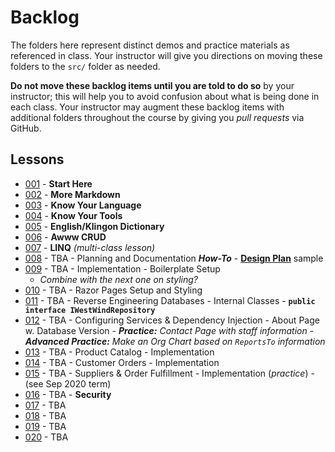 # Backlog

The folders here represent distinct demos and practice materials as referenced in class. Your instructor will give you directions on moving these folders to the `src/` folder as needed.

**Do not move these backlog items until you are told to do so** by your instructor; this will help you to avoid confusion about what is being done in each class. Your instructor may augment these backlog items with additional folders throughout the course by giving you *pull requests* via GitHub.

## Lessons

- [001](./001-StartHere/ReadMe.md) - **Start Here**
- [002](./002/ReadMe.md) - **More Markdown**
- [003](./003/ReadMe.md) - **Know Your Language**
- [004](./004/ReadMe.md) - **Know Your Tools**
- [005](./005/ReadMe.md) - **English/Klingon Dictionary**
- [006](./006/ReadMe.md) - **Awww CRUD**
- [007](./007/ReadMe.md) - **LINQ** *(multi-class lesson)*
- [008](./008/ReadMe.md) - TBA - Planning and Documentation ***How-To*** - [**Design Plan**](https://dmit-2018.github.io/demos/Northwind/CustomerOrders/Design.html#selecting-a-customer) sample
- [009](./009/ReadMe.md) - TBA - Implementation - Boilerplate Setup
  - *Combine with the next one on styling?*
- [010](./010/ReadMe.md) - TBA - Razor Pages Setup and Styling
- [011](./011/ReadMe.md) - TBA - Reverse Engineering Databases - Internal Classes - **`public interface IWestWindRepository`**
- [012](./012/ReadMe.md) - TBA - Configuring Services & Dependency Injection - About Page w. Database Version - ***Practice:** Contact Page with staff information* - ***Advanced Practice:** Make an Org Chart based on `ReportsTo` information*
- [013](./013/ReadMe.md) - TBA - Product Catalog - Implementation
- [014](./014/ReadMe.md) - TBA - Customer Orders - Implementation
- [015](./015/ReadMe.md) - TBA - Suppliers & Order Fulfillment - Implementation (*practice*) - (see Sep 2020 term)
- [016](./016/ReadMe.md) - TBA - **Security**
- [017](./017/ReadMe.md) - TBA
- [018](./018/ReadMe.md) - TBA
- [019](./019/ReadMe.md) - TBA
- [020](./020/ReadMe.md) - TBA
